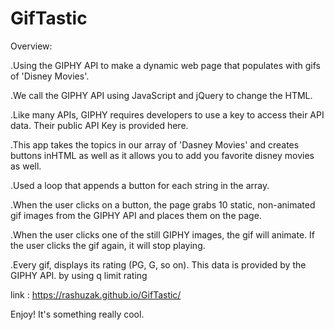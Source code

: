 # GifTastic


Overview:


.Using the GIPHY API to make a dynamic web page that populates with gifs of 'Disney Movies'. 


.We call the GIPHY API using JavaScript and jQuery to change the HTML.



.Like many APIs, GIPHY requires developers to use a key to access their API data. Their public API Key is provided here.




.This app takes the topics in our array of 'Dasney Movies' and creates buttons inHTML as well as it allows you to add you favorite disney movies as well.


.Used a loop that appends a button for each string in the array.


.When the user clicks on a button, the page grabs 10 static, non-animated gif images from the GIPHY API and places them on the page.


.When the user clicks one of the still GIPHY images, the gif will animate. If the user clicks the gif again, it will stop playing.


.Every gif, displays its rating (PG, G, so on).
This data is provided by the GIPHY API. by using 
q
limit
rating

link : https://rashuzak.github.io/GifTastic/




Enjoy! It's something really cool.
